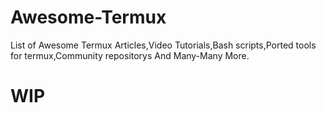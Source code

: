 # Awesome-Termux

List of Awesome Termux Articles,Video Tutorials,Bash scripts,Ported tools for termux,Community repositorys And Many-Many More.
# WIP
